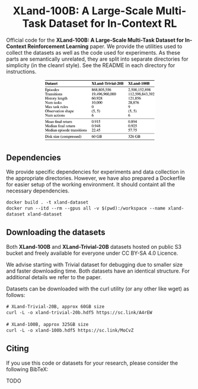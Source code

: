 <h1 align="center"> XLand-100B: A Large-Scale Multi-Task Dataset for In-Context RL</h1>

Official code for the **XLand-100B: A Large-Scale Multi-Task Dataset for In-Context Reinforcement Learning** paper. We provide the utilities used to collect the datasets as well as the code used for experiments. As these parts are semantically unrelated, they are split into separate directories for simplicity (in the cleanrl style). See the README in each directory for instructions.

<p align="center">
    <img src="table.png" style="width: 60%; height: 60%"/>
</p>

## Dependencies

We provide specific dependencies for experiments and data collection in the appropriate directories. However, we have also prepared a Dockerfile for easier setup of the working environment. It should containt all the necessary dependencies.

```
docker build . -t xland-dataset
docker run --itd --rm --gpus all -v $(pwd):/workspace --name xland-dataset xland-dataset
```

## Downloading the datasets

Both **XLand-100B** and **XLand-Trivial-20B** datasets hosted on public S3 bucket and freely available for everyone under CC BY-SA 4.0 Licence. 

We advise starting with Trivial dataset for debugging due to smaller size and faster downloading time. Both datasets have an identical structure. For additional details we refer to the paper. 

Datasets can be downloaded with the curl utility (or any other like wget) as follows:
```commandline
# XLand-Trivial-20B, approx 60GB size
curl -L -o xland-trivial-20b.hdf5 https://sc.link/A4rEW

# XLand-100B, approx 325GB size
curl -L -o xland-100b.hdf5 https://sc.link/MoCvZ
```

## Citing

If you use this code or datasets for your research, please consider the following BibTeX:

TODO